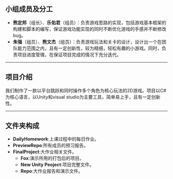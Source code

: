 ## 小组成员及分工
+ **熊定邦**（组长）、**乐佑君**（组员）：负责游戏思路的实现，包括游戏基本框架的构建和脚本的编写，保证游戏功能实现的同时不断优化游戏的手感并不断修改bug。
+ **朱强**（组员）、**熊文杰**（组员）：负责游戏玩法和关卡的设计，设计出一个在团队能力范围之内，且有一定创新性，较为精细，轻松有趣的小游戏。同时，负责项目进度管理，在保证项目完成的情况下充分迭代。
---
## 项目介绍

我们制作了一款以平台跳跃和同时操作多个角色为核心玩法的2D游戏。项目以C#为核心语言，以Unity和visual studio为主要工具，简单易上手，且有一定创新性。

---
## 文件夹构成
+ __DailyHomework__:上课过程中的每日作业。
+ __PreviewRepo__:所有成员的预习报告。
+ __FinalProject__:大作业相关文件。
  + __Fox__:演示所用的打包后的项目。
  + __New Unity Peoject__:项目完整文件。
  + __Repo__:大作业报告和演示文件。

